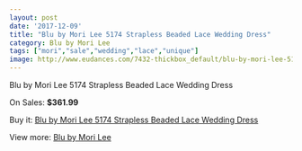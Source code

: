 ```yaml
---
layout: post
date: '2017-12-09'
title: "Blu by Mori Lee 5174 Strapless Beaded Lace Wedding Dress"
category: Blu by Mori Lee
tags: ["mori","sale","wedding","lace","unique"]
image: http://www.eudances.com/7432-thickbox_default/blu-by-mori-lee-5174-strapless-beaded-lace-wedding-dress.jpg
---
```

Blu by Mori Lee 5174 Strapless Beaded Lace Wedding Dress

On Sales: **$361.99**
<a href="https://www.eudances.com/en/blu-by-mori-lee/2654-blu-by-mori-lee-5174-strapless-beaded-lace-wedding-dress.html"><amp-img layout="responsive" width="600" height="600" src="//www.eudances.com/7432-thickbox_default/blu-by-mori-lee-5174-strapless-beaded-lace-wedding-dress.jpg" alt="Blu by Mori Lee 5174 Strapless Beaded Lace Wedding Dress 0" /></a>
<a href="https://www.eudances.com/en/blu-by-mori-lee/2654-blu-by-mori-lee-5174-strapless-beaded-lace-wedding-dress.html"><amp-img layout="responsive" width="600" height="600" src="//www.eudances.com/7437-thickbox_default/blu-by-mori-lee-5174-strapless-beaded-lace-wedding-dress.jpg" alt="Blu by Mori Lee 5174 Strapless Beaded Lace Wedding Dress 1" /></a>
<a href="https://www.eudances.com/en/blu-by-mori-lee/2654-blu-by-mori-lee-5174-strapless-beaded-lace-wedding-dress.html"><amp-img layout="responsive" width="600" height="600" src="//www.eudances.com/7436-thickbox_default/blu-by-mori-lee-5174-strapless-beaded-lace-wedding-dress.jpg" alt="Blu by Mori Lee 5174 Strapless Beaded Lace Wedding Dress 2" /></a>
<a href="https://www.eudances.com/en/blu-by-mori-lee/2654-blu-by-mori-lee-5174-strapless-beaded-lace-wedding-dress.html"><amp-img layout="responsive" width="600" height="600" src="//www.eudances.com/7435-thickbox_default/blu-by-mori-lee-5174-strapless-beaded-lace-wedding-dress.jpg" alt="Blu by Mori Lee 5174 Strapless Beaded Lace Wedding Dress 3" /></a>
<a href="https://www.eudances.com/en/blu-by-mori-lee/2654-blu-by-mori-lee-5174-strapless-beaded-lace-wedding-dress.html"><amp-img layout="responsive" width="600" height="600" src="//www.eudances.com/7434-thickbox_default/blu-by-mori-lee-5174-strapless-beaded-lace-wedding-dress.jpg" alt="Blu by Mori Lee 5174 Strapless Beaded Lace Wedding Dress 4" /></a>
<a href="https://www.eudances.com/en/blu-by-mori-lee/2654-blu-by-mori-lee-5174-strapless-beaded-lace-wedding-dress.html"><amp-img layout="responsive" width="600" height="600" src="//www.eudances.com/7433-thickbox_default/blu-by-mori-lee-5174-strapless-beaded-lace-wedding-dress.jpg" alt="Blu by Mori Lee 5174 Strapless Beaded Lace Wedding Dress 5" /></a>

Buy it: [Blu by Mori Lee 5174 Strapless Beaded Lace Wedding Dress](https://www.eudances.com/en/blu-by-mori-lee/2654-blu-by-mori-lee-5174-strapless-beaded-lace-wedding-dress.html "Blu by Mori Lee 5174 Strapless Beaded Lace Wedding Dress")

View more: [Blu by Mori Lee](https://www.eudances.com/en/39-blu-by-mori-lee "Blu by Mori Lee")